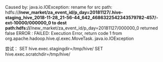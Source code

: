 Caused by: java.io.IOException: rename for 
src path: hdfs://**/new_market/za_event_id/p_day=20181127/.hive-staging_hive_2018-11-28_21-56-44_642_4686322542343579782-457/-ext-10000/000000_0 
to dest path:hdfs://**/new_market/za_event_id/p_day=20181127/000000_0 returned false
ERROR : FAILED: Execution Error, return code 1 from org.apache.hadoop.hive.ql.exec.MoveTask. java.io.IOException

尝试：
SET hive.exec.stagingdir=/tmp/hive/ 
SET hive.exec.scratchdir=/tmp/hive/